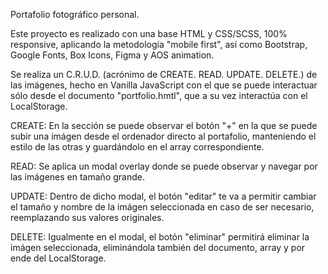 Portafolio fotográfico personal.

Este proyecto es realizado con una base HTML y CSS/SCSS, 100% responsive, aplicando la metodología "mobile first", así como Bootstrap, Google Fonts, Box Icons, Figma y AOS animation. 

Se realiza un C.R.U.D. (acrónimo de CREATE. READ. UPDATE. DELETE.) de las imágenes, hecho en Vanilla JavaScript con el que se puede interactuar sólo desde el documento "portfolio.hmtl", que a su vez interactúa con el LocalStorage.

CREATE:
En la sección se puede observar el botón "+" en la que se puede subir una imágen desde el ordenador directo al portafolio, manteniendo el estilo de las otras y guardándolo en el array correspondiente.

READ:
Se aplica un modal overlay donde se puede observar y navegar por las imágenes en tamaño grande.

UPDATE:
Dentro de dicho modal, el botón "editar" te va a permitir cambiar el tamaño y nombre de la imágen seleccionada en caso de ser necesario, reemplazando sus valores originales.

DELETE:
Igualmente en el modal, el botón "eliminar" permitirá eliminar la imágen seleccionada, eliminándola también del documento, array y por ende del LocalStorage.
